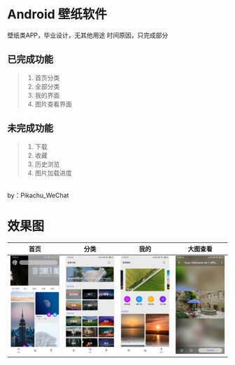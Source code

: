 Android 壁纸软件
==============
壁纸类APP，毕业设计，无其他用途
时间原因，只完成部分


已完成功能
-------------
>1. 首页分类 
>2. 全部分类
>3. 我的界面
>4. 图片查看界面

未完成功能
------
>1. 下载
>2. 收藏
>3. 历史浏览
>4. 图片加载进度


<br>
by：Pikachu_WeChat

效果图
==============
|首页|分类|我的|大图查看|
|:---:|:---:|:---:|:---:|
| ![](https://github.com/2825436553/wallpaper/blob/master/image/1.jpg) | ![](https://github.com/2825436553/wallpaper/blob/master/image/2.jpg) | ![](https://github.com/2825436553/wallpaper/blob/master/image/3.jpg) | ![](https://github.com/2825436553/wallpaper/blob/master/image/4.jpg) |
